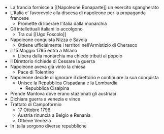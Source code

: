 - La francia fornisce a [[Napoleone Bonaparte]] un esercito sgangherato
- L'Italia e' favorevole alla discesa di napoleone per la propaganda francese
	- Promette di liberare l'italia dalla monarchia
- Gli intellettuali italiani lo accolgono
	- Tra cui [[Ugo Foscolo]]
- Napoleone conquista Nizza e Savoia
	- Ottiene ufficialmente i territori nell'Armistizio di Cherasco
- il 15 Maggio 1795 entra a Milano
	- Libera dalla monarchia ma chiede tributi al popolo
- Il Direttorio richiede di Cessare la guerra
- Napoleone aveva già vinto la chiesa
	- Pace di Tolentino
- Napoleone decide di ignorare il direttorio e continuare la sua conquista
	- Unisce la Repubblica Cispadana e la Lombardia
		- Repubblica Cisalpina
- Prende Mantova dove erano stazionati gli austriaci
- Dichiara guerra a venezia e vince
- Trattato di Campoformio
	- 17 Ottobre 1796
	- Austria rinuncia a Belgio e Renania
	- Ottiene Venezia
- In Italia sorgono diverse repubbliche